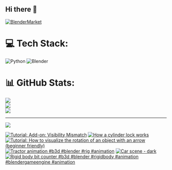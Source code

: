 ## Hi there 👋

<!--
**luckychris/luckychris** is a ✨ _special_ ✨ repository because its `README.md` (this file) appears on your GitHub profile.

Here are some ideas to get you started:

- 🔭 I’m currently working on ...
- 🌱 I’m currently learning ...
- 👯 I’m looking to collaborate on ...
- 🤔 I’m looking for help with ...
- 💬 Ask me about ...
- 📫 How to reach me: https://www.instagram.com/blender.fun/
- 😄 Pronouns: ...
- ⚡ Fun fact: ...
-->


[![BlenderMarket](https://assets.superhivemarket.com/site_assets/blendermarketlogo.png)](https://blendermarket.com/creators/blenderfun)

# 💻 Tech Stack:
![Python](https://img.shields.io/badge/python-3670A0?style=for-the-badge&logo=python&logoColor=ffdd54) ![Blender](https://img.shields.io/badge/blender-%23F5792A.svg?style=for-the-badge&logo=blender&logoColor=white)
# 📊 GitHub Stats:
![](https://github-readme-stats.vercel.app/api?username=luckychris&theme=great-gatsby&hide_border=false&include_all_commits=false&count_private=false)<br/>
![](https://github-readme-streak-stats.herokuapp.com/?user=luckychris&theme=great-gatsby&hide_border=false)<br/>
![](https://github-readme-stats.vercel.app/api/top-langs/?username=luckychris&theme=great-gatsby&hide_border=false&include_all_commits=false&count_private=false&layout=compact)

---
[![](https://visitcount.itsvg.in/api?id=luckychris&icon=0&color=0)](https://visitcount.itsvg.in)

<!-- Proudly created with GPRM ( https://gprm.itsvg.in ) -->

<!-- BEGIN YOUTUBE-CARDS -->
[![Tutorial: Add-on: Visibility Mismatch](https://ytcards.demolab.com/?id=6WCf3LgWr1g&title=Tutorial%3A+Add-on%3A+Visibility+Mismatch&lang=en&timestamp=1758710542&background_color=%230d1117&title_color=%23ffffff&stats_color=%23dedede&max_title_lines=1&width=250&border_radius=5 "Tutorial: Add-on: Visibility Mismatch")](https://www.youtube.com/watch?v=6WCf3LgWr1g)
[![How a cylinder lock works](https://ytcards.demolab.com/?id=M3JFzaVzKSQ&title=How+a+cylinder+lock+works&lang=en&timestamp=1758534473&background_color=%230d1117&title_color=%23ffffff&stats_color=%23dedede&max_title_lines=1&width=250&border_radius=5 "How a cylinder lock works")](https://www.youtube.com/watch?v=M3JFzaVzKSQ)
[![Tutorial: How to visualize the rotation of an object with an arrow (beginner friendly)](https://ytcards.demolab.com/?id=bMXtBol4-QI&title=Tutorial%3A+How+to+visualize+the+rotation+of+an+object+with+an+arrow+%28beginner+friendly%29&lang=en&timestamp=1757857793&background_color=%230d1117&title_color=%23ffffff&stats_color=%23dedede&max_title_lines=1&width=250&border_radius=5 "Tutorial: How to visualize the rotation of an object with an arrow (beginner friendly)")](https://www.youtube.com/watch?v=bMXtBol4-QI)
[![Tractor animation #b3d #blender #rig #animation](https://ytcards.demolab.com/?id=FoXleCf-3PI&title=Tractor+animation+%23b3d+%23blender+%23rig+%23animation&lang=en&timestamp=1757595136&background_color=%230d1117&title_color=%23ffffff&stats_color=%23dedede&max_title_lines=1&width=250&border_radius=5 "Tractor animation #b3d #blender #rig #animation")](https://www.youtube.com/watch?v=FoXleCf-3PI)
[![Car scene - dark](https://ytcards.demolab.com/?id=ZnFVG1fePMk&title=Car+scene+-+dark&lang=en&timestamp=1757508471&background_color=%230d1117&title_color=%23ffffff&stats_color=%23dedede&max_title_lines=1&width=250&border_radius=5 "Car scene - dark")](https://www.youtube.com/watch?v=ZnFVG1fePMk)
[![Rigid body bit counter #b3d #blender #rigidbody #animation  #blendergameengine #animation](https://ytcards.demolab.com/?id=E4i1xtl5Lu4&title=Rigid+body+bit+counter+%23b3d+%23blender+%23rigidbody+%23animation++%23blendergameengine+%23animation&lang=en&timestamp=1757308166&background_color=%230d1117&title_color=%23ffffff&stats_color=%23dedede&max_title_lines=1&width=250&border_radius=5 "Rigid body bit counter #b3d #blender #rigidbody #animation  #blendergameengine #animation")](https://www.youtube.com/shorts/E4i1xtl5Lu4)
<!-- END YOUTUBE-CARDS -->

